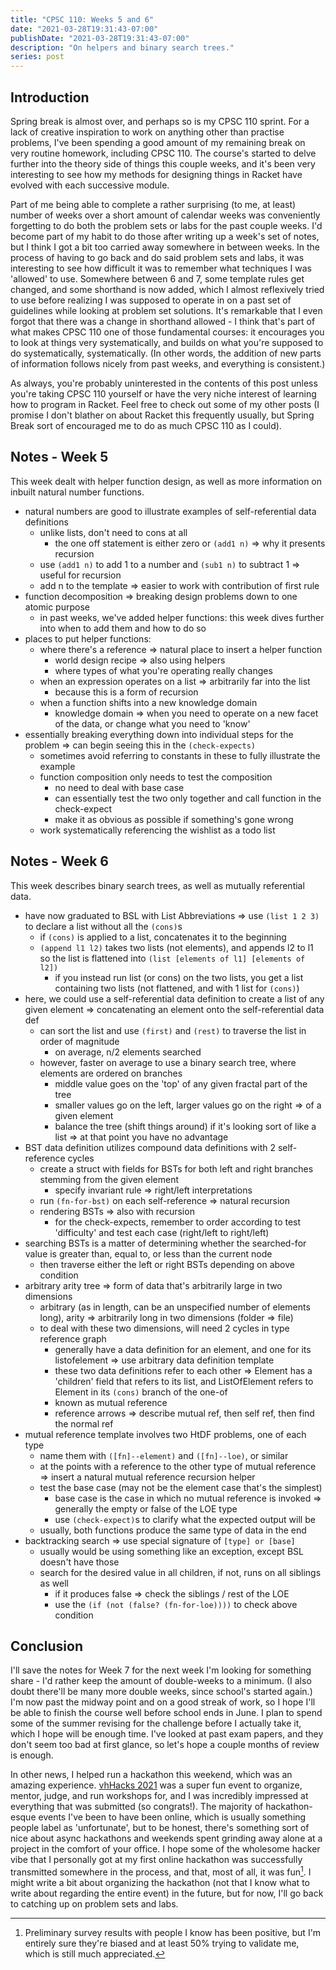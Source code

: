 ```yaml
---
title: "CPSC 110: Weeks 5 and 6"
date: "2021-03-28T19:31:43-07:00"
publishDate: "2021-03-28T19:31:43-07:00"
description: "On helpers and binary search trees."
series: post
---
```


## Introduction
Spring break is almost over, and perhaps so is my CPSC 110 sprint. For a lack of creative inspiration to work on anything other than practise problems, I've been spending a good amount of my remaining break on very routine homework, including CPSC 110. The course's started to delve further into the theory side of things this couple weeks, and it's been very interesting to see how my methods for designing things in Racket have evolved with each successive module.

Part of me being able to complete a rather surprising (to me, at least) number of weeks over a short amount of calendar weeks was conveniently forgetting to do both the problem sets or labs for the past couple weeks. I'd become part of my habit to do those after writing up a week's set of notes, but I think I got a bit too carried away somewhere in between weeks. In the process of having to go back and do said problem sets and labs, it was interesting to see how difficult it was to remember what techniques I was 'allowed' to use. Somewhere between 6 and 7, some template rules get changed, and some shorthand is now added, which I almost reflexively tried to use before realizing I was supposed to operate in on a past set of guidelines while looking at problem set solutions. It's remarkable that I even forgot that there was a change in shorthand allowed - I think that's part of what makes CPSC 110 one of those fundamental courses: it encourages you to look at things very systematically, and builds on what you're supposed to do systematically, systematically. (In other words, the addition of new parts of information follows nicely from past weeks, and everything is consistent.)

As always, you're probably uninterested in the contents of this post unless you're taking CPSC 110 yourself or have the very niche interest of learning how to program in Racket. Feel free to check out some of my other posts (I promise I don't blather on about Racket this frequently usually, but Spring Break sort of encouraged me to do as much CPSC 110 as I could).

## Notes - Week 5
This week dealt with helper function design, as well as more information on inbuilt natural number functions.

- natural numbers are good to illustrate examples of self-referential data definitions
	- unlike lists, don't need to cons at all
		- the one off statement is either zero or `(add1 n)` => why it presents recursion
	- use `(add1 n)` to add 1 to a number and `(sub1 n)` to subtract 1 => useful for recursion
	- add n to the template => easier to work with contribution of first rule
- function decomposition => breaking design problems down to one atomic purpose
	- in past weeks, we've added helper functions: this week dives further into when to add them and how to do so
- places to put helper functions:
	- where there's a reference => natural place to insert a helper function
		- world design recipe => also using helpers
		- where types of what you're operating really changes
	- when an expression operates on a list => arbitrarily far into the list
		- because this is a form of recursion
	- when a function shifts into a new knowledge domain
		- knowledge domain => when you need to operate on a new facet of the data, or change what you need to 'know'
- essentially breaking everything down into individual steps for the problem => can begin seeing this in the `(check-expects)`
	- sometimes avoid referring to constants in these to fully illustrate the example
	- function composition only needs to test the composition
		- no need to deal with base case
		- can essentially test the two only together and call function in the check-expect
		- make it as obvious as possible if something's gone wrong
	- work systematically referencing the wishlist as a todo list

## Notes - Week 6
This week describes binary search trees, as well as mutually referential data.

- have now graduated to BSL with List Abbreviations => use `(list 1 2 3)` to declare a list without all the `(cons)`s
	- if `(cons)` is applied to a list, concatenates it to the beginning
	- `(append l1 l2)` takes two lists (not elements), and appends l2 to l1 so the list is flattened into `(list [elements of l1] [elements of l2])`
		- if you instead run list (or cons) on the two lists, you get a list containing two lists (not flattened, and with 1 list for `(cons)`)
- here, we could use a self-referential data definition to create a list of any given element => concatenating an element onto the self-referential data def
	- can sort the list and use `(first)` and `(rest)` to traverse the list in order of magnitude
		- on average, n/2 elements searched
	- however, faster on average to use a binary search tree, where elements are ordered on branches
		- middle value goes on the 'top' of any given fractal part of the tree
		- smaller values go on the left, larger values go on the right => of a given element
		- balance the tree (shift things around) if it's looking sort of like a list => at that point you have no advantage
- BST data definition utilizes compound data definitions with 2 self-reference cycles
	- create a struct with fields for BSTs for both left and right branches stemming from the given element
		- specify invariant rule => right/left interpretations
	- run `(fn-for-bst)` on each self-reference => natural recursion
	- rendering BSTs => also with recursion
		- for the check-expects, remember to order according to test 'difficulty' and test each case (right/left to right/left)
- searching BSTs is a matter of determining whether the searched-for value is greater than, equal to, or less than the current node
	- then traverse either the left or right BSTs depending on above condition
- arbitrary arity tree => form of data that's arbitrarily large in two dimensions
	- arbitrary (as in length, can be an unspecified number of elements long), arity => arbitrarily long in two dimensions (folder => file)
	- to deal with these two dimensions, will need 2 cycles in type reference graph
		- generally have a data definition for an element, and one for its listofelement => use arbitrary data definition template
		- these two data definitions refer to each other => Element has a 'children' field that refers to its list, and ListOfElement refers to Element in its `(cons)` branch of the one-of
		- known as mutual reference
		- reference arrows => describe mutual ref, then self ref, then find the normal ref
- mutual reference template involves two HtDF problems, one of each type
	- name them with `([fn]--element)` and `([fn]--loe)`, or similar
	- at the points with a reference to the other type of mutual reference => insert a natural mutual reference recursion helper
	- test the base case (may not be the element case that's the simplest)
		- base case is the case in which no mutual reference is invoked => generally the empty or false of the LOE type
		- use `(check-expect)`s to clarify what the expected output will be
	- usually, both functions produce the same type of data in the end
- backtracking search => use special signature of `[type] or [base]`
	- usually would be using something like an exception, except BSL doesn't have those
	- search for the desired value in all children, if not, runs on all siblings as well
		- if it produces false => check the siblings / rest of the LOE
		- use the `(if (not (false? (fn-for-loe))))` to check above condition

## Conclusion
I'll save the notes for Week 7 for the next week I'm looking for something share - I'd rather keep the amount of double-weeks to a minimum. (I also doubt there'll be many more double weeks, since school's started again.) I'm now past the midway point and on a good streak of work, so I hope I'll be able to finish the course well before school ends in June. I plan to spend some of the summer revising for the challenge before I actually take it, which I hope will be enough time. I've looked at past exam papers, and they don't seem too bad at first glance, so let's hope a couple months of review is enough.

In other news, I helped run a hackathon this weekend, which was an amazing experience. [vhHacks 2021](https://vhhacks.ca) was a super fun event to organize, mentor, judge, and run workshops for, and I was incredibly impressed at everything that was submitted (so congrats!). The majority of hackathon-esque events I've been to have been online, which is usually something people label as 'unfortunate', but to be honest, there's something sort of nice about async hackathons and weekends spent grinding away alone at a project in the comfort of your office. I hope some of the wholesome hacker vibe that I personally got at my first online hackathon was successfully transmitted somewhere in the process, and that, most of all, it was fun[^1]. I might write a bit about organizing the hackathon (not that I know what to write about regarding the entire event) in the future, but for now, I'll go back to catching up on problem sets and labs.

[^1]: Preliminary survey results with people I know has been positive, but I'm entirely sure they're biased and at least 50% trying to validate me, which is still much appreciated.
